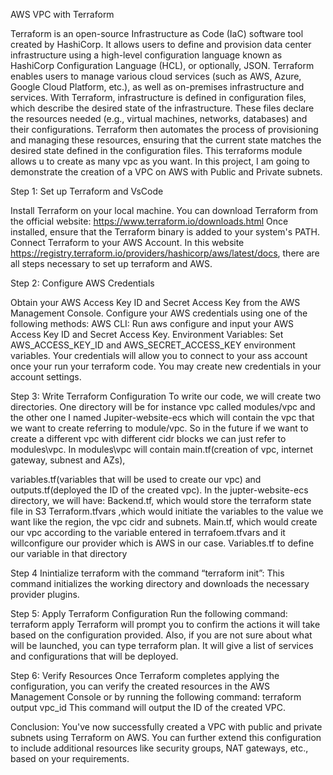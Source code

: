 AWS VPC with Terraform

Terraform is an open-source Infrastructure as Code (IaC) software tool created by HashiCorp. It allows users to define and provision data center infrastructure using a high-level configuration language known as HashiCorp Configuration Language (HCL), or optionally, JSON. Terraform enables users to manage various cloud services (such as AWS, Azure, Google Cloud Platform, etc.), as well as on-premises infrastructure and services.
With Terraform, infrastructure is defined in configuration files, which describe the desired state of the infrastructure. These files declare the resources needed (e.g., virtual machines, networks, databases) and their configurations. Terraform then automates the process of provisioning and managing these resources, ensuring that the current state matches the desired state defined in the configuration files. This terraforms module allows u to create as many vpc as you want. In this project, I am going to demonstrate the creation of a VPC on AWS with Public and Private subnets.



Step 1: Set up Terraform and VsCode

Install Terraform on your local machine. You can download Terraform from the official website: https://www.terraform.io/downloads.html
Once installed, ensure that the Terraform binary is added to your system's PATH.
Connect Terraform to your AWS Account. In this website https://registry.terraform.io/providers/hashicorp/aws/latest/docs, there are all steps necessary to set up terraform and AWS.

Step 2: Configure AWS Credentials

Obtain your AWS Access Key ID and Secret Access Key from the AWS Management Console.
Configure your AWS credentials using one of the following methods:
AWS CLI: Run aws configure and input your AWS Access Key ID and Secret Access Key.
Environment Variables: Set AWS_ACCESS_KEY_ID and AWS_SECRET_ACCESS_KEY environment variables.
Your credentials will allow you to connect to your ass account once your run your terraform code.
You may create new credentials in your account settings.
 
Step 3: Write Terraform Configuration
To write our code, we will create two directories. One directory will be for instance vpc called modules/vpc and the other one I named Jupiter-website-ecs which will contain the vpc that we want to create referring to module/vpc. So in the future if we want to create a different vpc with different cidr blocks we can just refer to modules\vpc.
In modules\vpc will contain 
main.tf(creation of vpc, internet gateway, subnest and AZs),




variables.tf(variables that will be used to create our vpc) and outputs.tf(deployed the ID of the created vpc).
In the jupter-website-ecs directory, we will have:
Backend.tf, which would store the terraform state file in S3
Terraform.tfvars ,which would initiate the variables to the value we want like the region, the vpc cidr and subnets.
Main.tf, which would create our vpc according to the variable entered in terrafoem.tfvars and it willconfigure our provider which is AWS in our case.
Variables.tf to define our variable in that directory 


Step 4 Inintialize terraform with the command “terraform init”:
This command initializes the working directory and downloads the necessary provider plugins.


Step 5: Apply Terraform Configuration
Run the following command:
terraform apply 
Terraform will prompt you to confirm the actions it will take based on the configuration provided. 
Also, if you are not sure about what will be launched, you can type terraform plan. It will give a list of services and configurations that will be deployed.



Step 6: Verify Resources
Once Terraform completes applying the configuration, you can verify the created resources in the AWS Management Console or by running the following command:
terraform output vpc_id 
This command will output the ID of the created VPC.

Conclusion:
You've now successfully created a VPC with public and private subnets using Terraform on AWS. You can further extend this configuration to include additional resources like security groups, NAT gateways, etc., based on your requirements.






